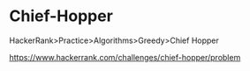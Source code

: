 
# Chief-Hopper

HackerRank>Practice>Algorithms>Greedy>Chief Hopper

https://www.hackerrank.com/challenges/chief-hopper/problem
